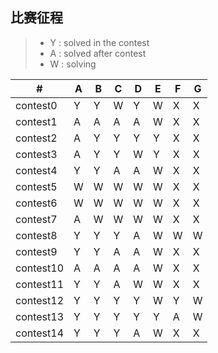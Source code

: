 ## 比赛征程
> * Y : solved in the contest
> * A : solved after contest
> * W : solving


  \# |  A  |  B  |  C  |  D  |  E  |  F  |  G  
---|---|---|---|---|---|---|---
|contest0|Y|Y|W|Y|W|X|X
|contest1|A|A|A|A|W|X|X
|contest2|A|Y|Y|Y|Y|X|X
|contest3|A|Y|Y|W|Y|X|X
|contest4|Y|Y|A|A|W|X|X
|contest5|W|W|W|W|W|X|X
|contest6|W|W|W|W|W|X|X
|contest7|A|W|W|W|W|X|X
|contest8|Y|Y|Y|A|W|W|W
|contest9|Y|Y|A|A|W|X|X
|contest10|A|A|A|A|W|X|X
|contest11|Y|Y|A|W|W|X|X
|contest12|Y|Y|Y|Y|W|Y|W
|contest13|Y|Y|Y|Y|Y|A|W
|contest14|Y|Y|Y|A|W|X|X
